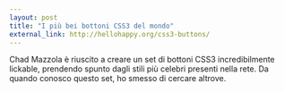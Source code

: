 ```yaml
---
layout: post
title: "I più bei bottoni CSS3 del mondo"
external_link: http://hellohappy.org/css3-buttons/
---
```


Chad Mazzola è riuscito a creare un set di bottoni CSS3 incredibilmente lickable, prendendo spunto dagli stili più celebri presenti nella rete. Da quando conosco questo set, ho smesso di cercare altrove.
